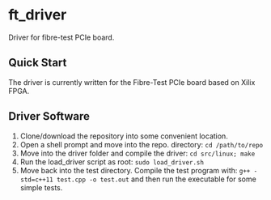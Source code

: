 ft_driver
=========

Driver for fibre-test PCIe board.  

## Quick Start

The driver is currently written for the Fibre-Test PCIe board based on Xilix FPGA. 


## Driver Software

1. Clone/download the repository into some convenient location.  
2. Open a shell prompt and move into the repo. directory: ```cd /path/to/repo```
3. Move into the driver folder and compile the driver: ```cd src/linux; make```
4. Run the load_driver script as root: ```sudo load_driver.sh```
5. Move back into the test directory.  Compile the test program with: ```g++ -std=c++11 test.cpp -o test.out``` and then run the executable for some simple tests.


 
